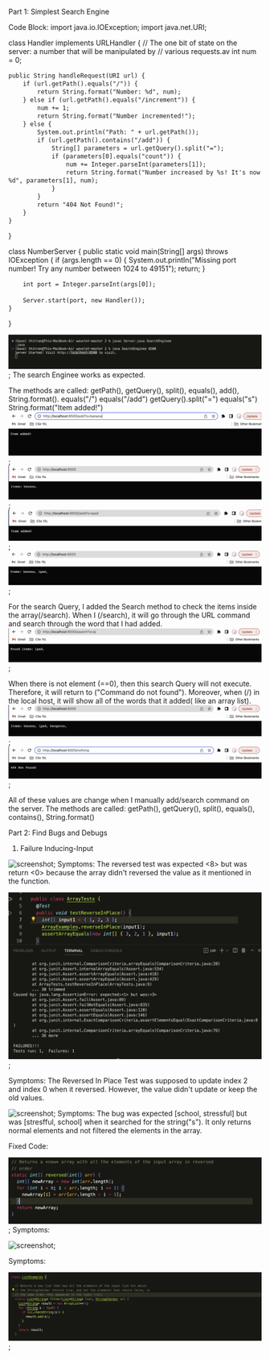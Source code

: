 Part 1: Simplest Search Engine

Code Block:
import java.io.IOException;
import java.net.URI;

class Handler implements URLHandler {
// The one bit of state on the server: a number that will be manipulated by
// various requests.av
int num = 0;

    public String handleRequest(URI url) {
        if (url.getPath().equals("/")) {
            return String.format("Number: %d", num);
        } else if (url.getPath().equals("/increment")) {
            num += 1;
            return String.format("Number incremented!");
        } else {
            System.out.println("Path: " + url.getPath());
            if (url.getPath().contains("/add")) {
                String[] parameters = url.getQuery().split("=");
                if (parameters[0].equals("count")) {
                    num += Integer.parseInt(parameters[1]);
                    return String.format("Number increased by %s! It's now %d", parameters[1], num);
                }
            }
            return "404 Not Found!";
        }
    }

}

class NumberServer {
public static void main(String[] args) throws IOException {
if (args.length == 0) {
System.out.println("Missing port number! Try any number between 1024 to 49151");
return;
}

        int port = Integer.parseInt(args[0]);

        Server.start(port, new Handler());
    }

}

![screenshot](images/LocalRun.png);
The search Enginee works as expected.

The methods are called: getPath(), getQuery(), split(), equals(), add(), String.format().
equals("/") equals("/add") getQuery().split("=") equals("s") String.format("Item added!")
![screenshot](images/AddBanana.png);
![screenshot](images/CheckBanana.png);
![screenshot](images/Addipad.png);
![screenshot](images/Checklist.png);

For the search Query, I added the Search method to check the items inside the array(/search). When I (/search), it will go through the URL command and search through the word that I had added.
![screenshot](images/Searchip.png);

When there is not element (==0), then this search Query will not execute. Therefore, it will return to ("Command do not found"). Moreover, when (/) in the local host, it will show all of the words that it added( like an array list).
![screenshot](images/Listitems.png);
![screenshot](images/nothing.png);

All of these values are change when I manually add/search command on the server.
The methods are called: getPath(), getQuery(), split(), equals(), contains(), String.format()

Part 2: Find Bugs and Debugs

1. Failure Inducing-Input

![screenshot](images/FailedTestRevered.png);
Symptoms: The reversed test was expected <8> but was return <0> because the array didn't reversed the value as it mentioned in the function.

![screenshot](images/FailedTestReveredInPlace.png);

Symptoms: The Reversed In Place Test was supposed to update index 2 and index 0 when it reversed. However, the value didn't update or keep the old values.

![screenshot](images/Systomstestfailed.png);
Symptoms: The bug was expected [school, stressful] but was [stresfful, school] when it searched for the string("s"). It only returns normal elements and not filtered the elements in the array.

Fixed Code:

![screenshot](images/Reversed.png);
Symptoms:

![screenshot](images/reveredInPlace.png);

Symptoms:

![screenshot](images/Fixedcode.png);
